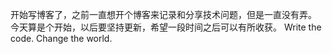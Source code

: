 开始写博客了，之前一直想开个博客来记录和分享技术问题，但是一直没有弄。
今天算是个开始，以后要坚持更新，希望一段时间之后可以有所收获。
Write the code. Change the world. 

